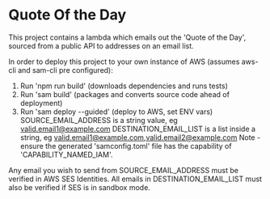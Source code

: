 # Quote Of the Day

This project contains a lambda which emails out the 'Quote of the Day', sourced from a public API to addresses on an email list.

In order to deploy this project to your own instance of AWS (assumes aws-cli and sam-cli pre configured):
1. Run 'npm run build' (downloads dependencies and runs tests)
2. Run 'sam build' (packages and converts source code ahead of deployment)
3. Run 'sam deploy --guided' (deploy to AWS, set ENV vars)
SOURCE_EMAIL_ADDRESS is a string value, eg valid.email1@example.com
DESTINATION_EMAIL_LIST is a list inside a string, eg valid.email1@example.com,valid.email2@example.com
Note - ensure the generated 'samconfig.toml' file has the capability of 'CAPABILITY_NAMED_IAM'.

Any email you wish to send from SOURCE_EMAIL_ADDRESS must be verified in AWS SES Identities.
All emails in DESTINATION_EMAIL_LIST must also be verified if SES is in sandbox mode.
